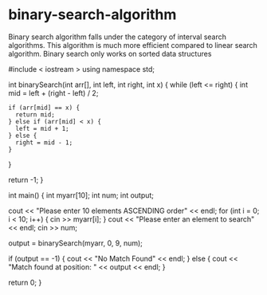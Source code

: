 # binary-search-algorithm
Binary search algorithm falls under the category of interval search algorithms. This algorithm is much more efficient compared to linear search algorithm. Binary search only works on sorted data structures


#include < iostream >
  using namespace std;

int binarySearch(int arr[], int left, int right, int x) {
  while (left <= right) {
    int mid = left + (right - left) / 2;

    if (arr[mid] == x) {
      return mid;
    } else if (arr[mid] < x) {
      left = mid + 1;
    } else {
      right = mid - 1;
    }
  }

  return -1;
}

int main() {
  int myarr[10];
  int num;
  int output;

  cout << "Please enter 10 elements ASCENDING order" << endl;
  for (int i = 0; i < 10; i++) {
    cin >> myarr[i];
  }
  cout << "Please enter an element to search" << endl;
  cin >> num;

  output = binarySearch(myarr, 0, 9, num);

  if (output == -1) {
    cout << "No Match Found" << endl;
  } else {
    cout << "Match found at position: " << output << endl;
  }

  return 0;
}
